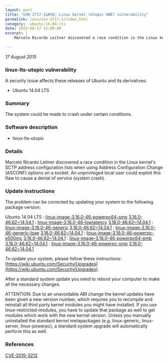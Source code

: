```yaml
---
layout: post
title: "USN-2717-1&#58; Linux kernel (Utopic HWE) vulnerability"
permalink: /usn/usn-2717-1/index.html
category:  ubuntu-14.04-lts
date: 2015-08-17 12:00:00
excerpt: |
    Marcelo Ricardo Leitner discovered a race condition in the Linux kernel&#39;s SCTP address configuration lists when using Address Configuration Change (ASCONF) options on a socket. An unprivileged local user could exploit this flaw to cause a denial of service (system crash). 
    
--- 
```

 
 

*17 August 2015*

### linux-lts-utopic vulnerability

A security issue affects these releases of Ubuntu and its derivatives:

* Ubuntu 14.04 LTS

### Summary

The system could be made to crash under certain conditions. 

### Software description

* linux-lts-utopic 

### Details

Marcelo Ricardo Leitner discovered a race condition in the Linux kernel&#39;s SCTP address configuration lists when using Address Configuration Change (ASCONF) options on a socket. An unprivileged local user could exploit this flaw to cause a denial of service (system crash). 

### Update instructions

The problem can be corrected by updating your system to the following package version:

Ubuntu 14.04 LTS
 : [linux-image-3.16.0-46-powerpc64-smp](https://launchpad.net/ubuntu/+source/linux-lts-utopic) <span> [3.16.0-46.62~14.04.1](https://launchpad.net/ubuntu/+source/linux-lts-utopic/3.16.0-46.62~14.04.1) </span> 
 : [linux-image-3.16.0-46-lowlatency](https://launchpad.net/ubuntu/+source/linux-lts-utopic) <span> [3.16.0-46.62~14.04.1](https://launchpad.net/ubuntu/+source/linux-lts-utopic/3.16.0-46.62~14.04.1) </span> 
 : [linux-image-3.16.0-46-generic](https://launchpad.net/ubuntu/+source/linux-lts-utopic) <span> [3.16.0-46.62~14.04.1](https://launchpad.net/ubuntu/+source/linux-lts-utopic/3.16.0-46.62~14.04.1) </span> 
 : [linux-image-3.16.0-46-generic-lpae](https://launchpad.net/ubuntu/+source/linux-lts-utopic) <span> [3.16.0-46.62~14.04.1](https://launchpad.net/ubuntu/+source/linux-lts-utopic/3.16.0-46.62~14.04.1) </span> 
 : [linux-image-3.16.0-46-powerpc-e500mc](https://launchpad.net/ubuntu/+source/linux-lts-utopic) <span> [3.16.0-46.62~14.04.1](https://launchpad.net/ubuntu/+source/linux-lts-utopic/3.16.0-46.62~14.04.1) </span> 
 : [linux-image-3.16.0-46-powerpc64-emb](https://launchpad.net/ubuntu/+source/linux-lts-utopic) <span> [3.16.0-46.62~14.04.1](https://launchpad.net/ubuntu/+source/linux-lts-utopic/3.16.0-46.62~14.04.1) </span> 
 : [linux-image-3.16.0-46-powerpc-smp](https://launchpad.net/ubuntu/+source/linux-lts-utopic) <span> [3.16.0-46.62~14.04.1](https://launchpad.net/ubuntu/+source/linux-lts-utopic/3.16.0-46.62~14.04.1) </span> 

To update your system, please follow these instructions: [https://wiki.ubuntu.com/Security/Upgrades](https://wiki.ubuntu.com/Security/Upgrades).

After a standard system update you need to reboot your computer to make all the necessary changes.

ATTENTION: Due to an unavoidable ABI change the kernel updates have been given a new version number, which requires you to recompile and reinstall all third party kernel modules you might have installed. If you use linux-restricted-modules, you have to update that package as well to get modules which work with the new kernel version. Unless you manually uninstalled the standard kernel metapackages (e.g. linux-generic, linux-server, linux-powerpc), a standard system upgrade will automatically perform this as well. 

### References

 
 [CVE-2015-3212](http://people.ubuntu.com/~ubuntu-security/cve/CVE-2015-3212)
 

